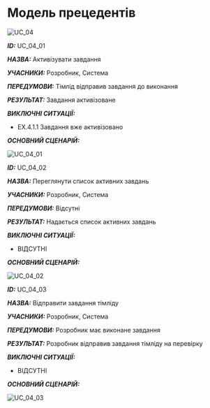 # Модель прецедентів

 ![UC_04](http://www.plantuml.com/plantuml/proxy?cache=no&src=https://raw.githubusercontent.com/VitaliiZZzz/project_managment_system/master/src/uml/UC_04)

***ID:*** UC_04_01

***НАЗВА:*** Активізувати завдання

***УЧАСНИКИ:*** Розробник, Система

***ПЕРЕДУМОВИ:*** Тімлід відправив завдання до виконання

***РЕЗУЛЬТАТ:*** Завдання активізоване

***ВИКЛЮЧНІ СИТУАЦІЇ:***
  - EX.4.1.1 Завдання вже активізовано
  
***ОСНОВНИЙ СЦЕНАРІЙ:***

![UC_04_01](http://www.plantuml.com/plantuml/proxy?cache=no&src=https://raw.githubusercontent.com/VitaliiZZzz/project_managment_system/master/src/uml/UC_04_01)
 
***ID:*** UC_04_02

***НАЗВА:*** Переглянути список активних завдань

***УЧАСНИКИ:*** Розробник, Система

***ПЕРЕДУМОВИ:*** Відсутні

***РЕЗУЛЬТАТ:*** Надається список активних завдань

***ВИКЛЮЧНІ СИТУАЦІЇ:***
  - ВІДСУТНІ
  
***ОСНОВНИЙ СЦЕНАРІЙ:***
 
 ![UC_04_02](http://www.plantuml.com/plantuml/proxy?cache=no&src=https://raw.githubusercontent.com/VitaliiZZzz/project_managment_system/master/src/uml/UC_04_02)
 
***ID:*** UC_04_03

***НАЗВА:*** Відправити завдання тімліду

***УЧАСНИКИ:*** Розробник, Система

***ПЕРЕДУМОВИ:*** Розробник має виконане завдання

***РЕЗУЛЬТАТ:*** Розробник відправив завдання тімліду на перевірку

***ВИКЛЮЧНІ СИТУАЦІЇ:***
  - ВІДСУТНІ
  
***ОСНОВНИЙ СЦЕНАРІЙ:***
 
 ![UC_04_03](http://www.plantuml.com/plantuml/proxy?cache=no&src=https://raw.githubusercontent.com/VitaliiZZzz/project_managment_system/master/src/uml/UC_04_03)
 

